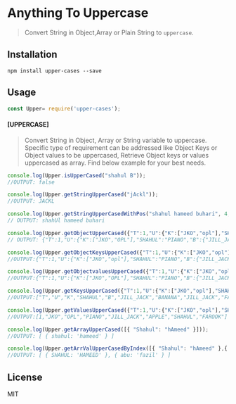 # Anything To Uppercase

> Convert String in  Object,Array or Plain String to  `uppercase`.

## Installation

```
npm install upper-cases --save
```

## Usage

```js
const Upper= require('upper-cases');
```

#### [UPPERCASE]

> Convert String in Object, Array or String variable to uppercase. Specific type of requirement can be addressed like Object Keys or Object values to be uppercased, Retrieve Object keys or values uppercased as array. Find below example for your best needs.

```js
console.log(Upper.isUpperCased("shahul B")); 
//OUTPUT: false

console.log(Upper.getStringUpperCased("jAckl")); 
//OUTPUT: JACKL

console.log(Upper.getStringUpperCasedWithPos("shahul hameed buhari", 4, 5)); 
// OUTPUT: shahUl hameed buhari

console.log(Upper.getObjectUpperCased({"T":1,"U":{"K":["JKO","opl"],"SHAHUL":"PIANO","B":{"JILL_JACK":[{"BANANA":"JILL_JACK"},{"JILL_JACK":"APPLE"}]}},"Family":["shahul","farook"]})); 
// OUTPUT: {"T":1,"U":{"K":["JKO","OPL"],"SHAHUL":"PIANO","B":{"JILL_JACK":[{"BANANA":"JILL_JACK"},{"JILL_JACK":"APPLE"}]}},"FAMILY":["SHAHUL","FAROOK"]}

console.log(Upper.getObjectKeysUpperCased({"T":1,"U":{"K":["JKO","opl"],"SHAHUL":"PIANO","B":{"JILL_JACK":[{"BANANA":"JILL_JACK"},{"JILL_JACK":"APPLE"}]}},"Family":["shahul","farook"]}));
//OUTPUT:{"T":1,"U":{"K":["JKO","opl"],"SHAHUL":"PIANO","B":{"JILL_JACK":[{"BANANA":"JILL_JACK"},{"JILL_JACK":"APPLE"}]}},"FAMILY":["shahul","farook"]}

console.log(Upper.getObjectvaluesUpperCased({"T":1,"U":{"K":["JKO","opl"],"SHAHUL":"PIANO","B":{"JILL_JACK":[{"BANANA":"JILL_JACK"},{"JILL_JACK":"APPLE"}]}},"Family":["shahul","farook"]}));
//OUTPUT:{"T":1,"U":{"K":["JKO","OPL"],"SHAHUL":"PIANO","B":{"JILL_JACK":[{"BANANA":"JILL_JACK"},{"JILL_JACK":"APPLE"}]}},"Family":["SHAHUL","FAROOK"]}

console.log(Upper.getKeysUpperCased({"T":1,"U":{"K":["JKO","opl"],"SHAHUL":"PIANO","B":{"JILL_JACK":[{"BANANA":"JILL_JACK"},{"JILL_JACK":"APPLE"}]}},"Family":["shahul","farook"]})); 
//OUTPUT:["T","U","K","SHAHUL","B","JILL_JACK","BANANA","JILL_JACK","FAMILY"]

console.log(Upper.getValuesUpperCased({"T":1,"U":{"K":["JKO","opl"],"SHAHUL":"PIANO","B":{"JILL_JACK":[{"BANANA":"JILL_JACK"},{"JILL_JACK":"APPLE"}]}},"Family":["shahul","farook"]})); 
//OUTPUT:[1,"JKO","OPL","PIANO","JILL_JACK","APPLE","SHAHUL","FAROOK"]

console.log(Upper.getArrayUpperCased([{ "Shahul": "hAmeed" }]));
//OUTPUT: [ { shahul: 'hameed' } ]

console.log(Upper.getArrValUpperCasedByIndex([{ "Shahul": "hAmeed" },{ abu: 'fazil' } ], 0));
//OUTPUT: [ { SHAHUL: 'HAMEED' }, { abu: 'fazil' } ]

```

## License

MIT
